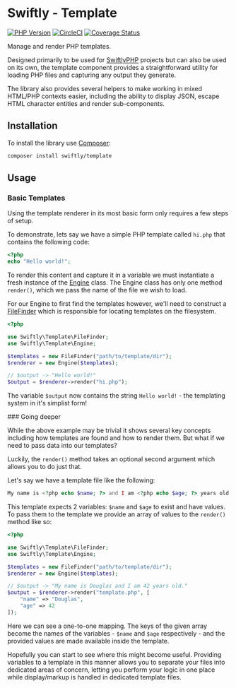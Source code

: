 # Swiftly - Template

[![PHP Version](https://img.shields.io/badge/php-^7.4-blue)](https://www.php.net/supported-versions)
[![CircleCI](https://circleci.com/gh/SwiftlyPHP/template/tree/main.svg?style=shield)](https://circleci.com/gh/SwiftlyPHP/template/tree/main)
[![Coverage Status](https://coveralls.io/repos/github/SwiftlyPHP/template/badge.svg?branch=main)](https://coveralls.io/github/SwiftlyPHP/template?branch=main)

Manage and render PHP templates.

Designed primarily to be used for [SwiftlyPHP](https://github.com/SwiftlyPHP)
projects but can also be used on its own, the template component provides a
straightforward utility for loading PHP files and capturing any output they
generate.

The library also provides several helpers to make working in mixed HTML/PHP
contexts easier, including the ability to display JSON, escape HTML character
entities and render sub-components.

## Installation

To install the library use [Composer](https://getcomposer.org/):

```sh
composer install swiftly/template
```

## Usage
### Basic Templates

Using the template renderer in its most basic form only requires a few steps of
setup.

To demonstrate, lets say we have a simple PHP template called `hi.php` that
contains the following code:

```php
<?php
echo "Hello world!";
```

To render this content and capture it in a variable we must instantiate a fresh
instance of the [Engine](./src/Engine.php) class. The Engine class has only one
method `render()`, which we pass the name of the file we wish to load.

For our Engine to first find the templates however, we'll need to construct a
[FileFinder](./src/FileFinder.php) which is responsible for locating templates
on the filesystem.

```php
<?php

use Swiftly\Template\FileFinder;
use Swiftly\Template\Engine;

$templates = new FileFinder("path/to/template/dir");
$renderer = new Engine($templates);

// $output -> "Hello world!"
$output = $renderer->render("hi.php");
```

The variable `$output` now contains the string `Hello world!` - the templating
system in it's simplist form!

### Going deeper

While the above example may be trivial it shows several key concepts including
how templates are found and how to render them. But what if we need to pass data
into our templates?

Luckily, the `render()` method takes an optional second argument which allows
you to do just that.

Let's say we have a template file like the following:

```php
My name is <?php echo $name; ?> and I am <?php echo $age; ?> years old.
```

This template expects 2 variables: `$name` and `$age` to exist and have values.
To pass them to the template we provide an array of values to the `render()`
method like so:

```php
<?php

use Swiftly\Template\FileFinder;
use Swiftly\Template\Engine;

$templates = new FileFinder("path/to/template/dir");
$renderer = new Engine($templates);

// $output -> "My name is Douglas and I am 42 years old."
$output = $renderer->render("template.php", [
    "name" => "Douglas",
    "age" => 42
]);
```

Here we can see a one-to-one mapping. The keys of the given array become the
names of the variables - `$name` and `$age` respectively - and the provided
values are made available inside the template.

Hopefully you can start to see where this might become useful. Providing
variables to a template in this manner allows you to separate your files into
dedicated areas of concern, letting you perform your logic in one place while
display/markup is handled in dedicated template files.

